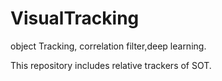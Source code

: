 # VisualTracking
object Tracking, correlation filter,deep learning.

This repository includes relative trackers of SOT.

